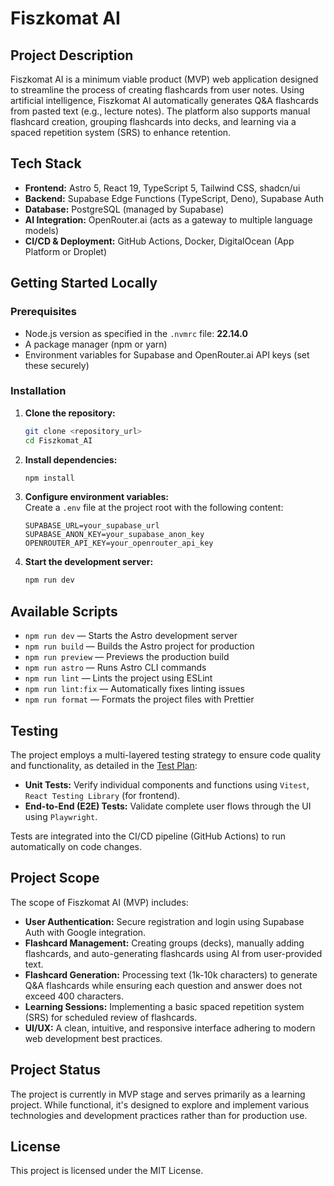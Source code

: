 # Fiszkomat AI

## Project Description

Fiszkomat AI is a minimum viable product (MVP) web application designed to streamline the process of creating flashcards from user notes. Using artificial intelligence, Fiszkomat AI automatically generates Q&A flashcards from pasted text (e.g., lecture notes). The platform also supports manual flashcard creation, grouping flashcards into decks, and learning via a spaced repetition system (SRS) to enhance retention.

## Tech Stack

- **Frontend:** Astro 5, React 19, TypeScript 5, Tailwind CSS, shadcn/ui
- **Backend:** Supabase Edge Functions (TypeScript, Deno), Supabase Auth
- **Database:** PostgreSQL (managed by Supabase)
- **AI Integration:** OpenRouter.ai (acts as a gateway to multiple language models)
- **CI/CD & Deployment:** GitHub Actions, Docker, DigitalOcean (App Platform or Droplet)

## Getting Started Locally

### Prerequisites

- Node.js version as specified in the `.nvmrc` file: **22.14.0**
- A package manager (npm or yarn)
- Environment variables for Supabase and OpenRouter.ai API keys (set these securely)

### Installation

1. **Clone the repository:**

   ```bash
   git clone <repository_url>
   cd Fiszkomat_AI
   ```

2. **Install dependencies:**

   ```bash
   npm install
   ```

3. **Configure environment variables:**  
   Create a `.env` file at the project root with the following content:

   ```env
   SUPABASE_URL=your_supabase_url
   SUPABASE_ANON_KEY=your_supabase_anon_key
   OPENROUTER_API_KEY=your_openrouter_api_key
   ```

4. **Start the development server:**
   ```bash
   npm run dev
   ```

## Available Scripts

- `npm run dev` — Starts the Astro development server
- `npm run build` — Builds the Astro project for production
- `npm run preview` — Previews the production build
- `npm run astro` — Runs Astro CLI commands
- `npm run lint` — Lints the project using ESLint
- `npm run lint:fix` — Automatically fixes linting issues
- `npm run format` — Formats the project files with Prettier

## Testing

The project employs a multi-layered testing strategy to ensure code quality and functionality, as detailed in the [Test Plan](./.ai/TestPlan.md):

- **Unit Tests:** Verify individual components and functions using `Vitest`, `React Testing Library` (for frontend).
- **End-to-End (E2E) Tests:** Validate complete user flows through the UI using `Playwright`.

Tests are integrated into the CI/CD pipeline (GitHub Actions) to run automatically on code changes.

## Project Scope

The scope of Fiszkomat AI (MVP) includes:

- **User Authentication:** Secure registration and login using Supabase Auth with Google integration.
- **Flashcard Management:** Creating groups (decks), manually adding flashcards, and auto-generating flashcards using AI from user-provided text.
- **Flashcard Generation:** Processing text (1k-10k characters) to generate Q&A flashcards while ensuring each question and answer does not exceed 400 characters.
- **Learning Sessions:** Implementing a basic spaced repetition system (SRS) for scheduled review of flashcards.
- **UI/UX:** A clean, intuitive, and responsive interface adhering to modern web development best practices.

## Project Status

The project is currently in MVP stage and serves primarily as a learning project. While functional, it's designed to explore and implement various technologies and development practices rather than for production use.

## License

This project is licensed under the MIT License.
